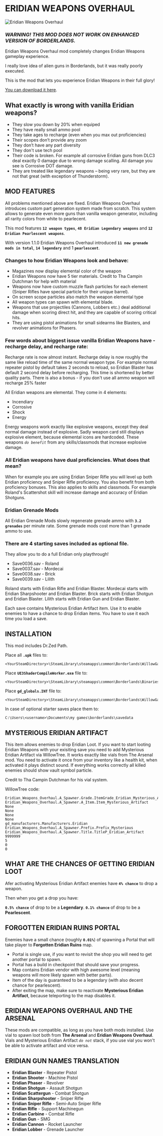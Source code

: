 # ERIDIAN WEAPONS OVERHAUL
![Eridian Weapons Overhaul](https://user-images.githubusercontent.com/26903692/220933230-54cdbd34-0a90-4d53-95d6-d2361e3445e0.png)

### ***WARNING! THIS MOD DOES NOT WORK ON ENHANCED VERSION OF BORDERLANDS.***

Eridian Weapons Overhaul mod completely changes Eridian Weapons gameplay experience. 

I really love idea of alien guns in Borderlands, but it was really poorly executed.

This is the mod that lets you experience Eridian Weapons in their full glory!

[You can download it here](https://github.com/SleeepMaster/Eridian-Weapons-Overhaul/releases/download/v1.1.3/Eridian.Weapons.Overhaul.rar).

## What exactly is wrong with vanilla Eridian weapons?

- They slow you down by 20% when equiped
- They have really small ammo pool
- They take ages to recharge (even when you max out proficiencies)
- Their scopes don’t provide any zoom
- They don’t have any part diversity
- They don't use tech pool
- Their code is broken. For example all corrosive Eridian guns from DLC3 deal exactly 0 damage due to wrong damage scalling. All damage you see is Corrosive DOT damage.
- They are treated like legendary weapons – being very rare, but they are not that great (with exception of Thunderstorm).

## MOD FEATURES

All problems mentioned above are fixed. Eridian Weapons Overhaul introduces custom part generation system made from scratch.
This system allows to generate even more guns than vanilla weapon generator, including all rarity colors from white to pearlecent.

This mod features **`12 weapon types`**, **`48 Eridian Legendary weapons`** and **`12 Eridian Pearlescent weapons`**.

With version 1.1.0 Eridian Weapons Overhaul introduced **`11 new grenade mods in total`**, **`14 legendary`** and 1 **`pearlescent`**.

### Changes to how Eridian Weapons look and behave:

- Magazines now display elemental color of the weapon
- Eridian Weapons now have 5 tier materials. Credit to Tha Campin Dutchman for help with material
- Weapons now have custom muzzle flash particles for each element (Sniper Rifles have special particle for their unique barrel).
- On screen scope particles also match the weapon elemental type
- All weapon types can spawn with elemental blade.
- Weapons that use projectiles (Cannons, Lobbers etc.) deal additional damage when scoring direct hit, and they are capable of scoring critical hits.
- They are using pistol animations for small sidearms like Blasters, and revolver animations for Phasers.

### Few words about biggest issue vanilla Eridian Weapons have - recharge delay, and recharge rate:

Recharge rate is now almost instant.
Recharge delay is now roughly the same like reload time of the same normal weapon type.
For example normal repeater pistol by default takes 2 seconds to reload, so Eridian Blaster has default 2 second delay before recharging.
This time is shortened by better quality parts.
There is also a bonus - if you don't use all ammo weapon will recharge 25% faster

All Eridian weapons are elemental. They come in 4 elements:

- Incendiary
- Corrosive
- Shock
- Energy

Energy weapons work exactly like explosive weapons, except they deal normal damage instead of explosive.
Sadly weapon card still displays explosive element, because elemental icons are hardcoded.
These weapons _`do benefit`_ from any skills/classmods that increase explosive damage.

### All Eridian weapons have dual proficiencies. What does that mean?

When for example you are using Eridian Sniper Rifle you will level up both Eridian proficiency and Sniper Rifle proficiency.
You also benefit from both proficiency bonuses.
This also applies to skills and classmods. For example Roland's Scattershot skill will increase damage and accuracy of Eridian Shotguns.

### Eridian Grenade Mods

All Eridian Grenade Mods slowly regenerate grenade ammo with **`3.2 grenades`** per minute rate.
Some grenade mods cost more than 1 grenade ammo to use.

### There are 4 starting saves included as optional file.

They allow you to do a full Eridian only playthrough!

- Save0036.sav - Roland
- Save0037.sav - Mordecai
- Save0038.sav - Brick
- Save0039.sav - Lilith

Roland starts with Eridian Rifle and Eridian Blaster.
Mordecai starts with Eridian Sharpshooter and Eridian Blaster.
Brick starts with Eridian Shotgun and Eridian Blaster.
Lilith starts with Eridian Gun and Eridian Blaster.

Each save contains Mysterious Eridian Artifact item.
Use it to enable enemies to have a chance to drop Eridian items.
You have to use it each time you load a save.

## INSTALLATION

This mod includes Dr.Zed Path.

Place all **`.upk`** files to:
```
<YourSteamDirectory>\SteamLibrary\steamapps\common\Borderlands\WillowGame\CookedPC
```
Place **`UE3ShaderCompileWorker.exe`** file to:
```
<YourSteamDirectory>\SteamLibrary\steamapps\common\Borderlands\Binaries
```
Place **`gd_globals.INT`** file to:
```
<YourSteamDirectory>\SteamLibrary\steamapps\common\Borderlands\WillowGame\Localization\INT
```
In case of optional starter saves place them to:
```
C:\Users\<username>\Documents\my games\borderlands\savedata
```
## MYSTERIOUS ERIDIAN ARTIFACT

This item allows enemies to drop Eridian Loot.
If you want to start looting Eridian Weapons with your exisiting save you need to add Mysterious Eridian Artifact via WillowTree.﻿
It works exactly like vials from The Arsenal mod.
You need to activate it once from your inventory like a health kit, when activated it plays distinct sound.
If everything works correctly all killed enemies should show vault symbol particle.

Credit to Tha Campin Dutchman for his vial system.

WillowTree code:
```
Eridian_Weapons_Overhaul.A_Spawner.Grade.ItemGrade_Eridian_Mysterious_Artifact
Eridian_Weapons_Overhaul.A_Spawner.A_Item.Item_Mysterious_Artifact
None
None
None
None
gd_manufacturers.Manufacturers.Eridian
Eridian_Weapons_Overhaul.A_Spawner.Prefix.Prefix_Mysterious
Eridian_Weapons_Overhaul.A_Spawner.Title.TitleP_Eridian_Artifact
9999999
5
0
0
```
## WHAT ARE THE CHANCES OF GETTING ERIDIAN LOOT

Afer activating Mysterious Eridian Artifact enemies have **`4% chance`** to drop a weapon.

Then when you get a drop you have:

**`0.5% chance`** of drop to be a **Legendary**.
**`0.1% chance`** of drop to be a **Pearlescent**. 

## FORGOTTEN ERIDIAN RUINS PORTAL

Enemies have a small chance (roughly **`0.01%`**) of spawning a Portal that will take player to **Forgotten Eridian Ruins** map.

- Portal is single use, if you want to revisit the shop you will need to get another portal to spawn.
- Portal has a build in checkpoint that should save your progress.
- Map contains Eridian vendor with high awesome level (meaning weapons will more likely spawn with better parts).
- Item of the day is guaranteed to be a legendary (with also decent chance for pearlescent).
- After exiting the map, make sure to reactivate **Mysterious Eridian Artifact**, because teleporting to the map disables it.

## ERIDIAN WEAPONS OVERHAUL AND THE ARSENAL

These mods are compatible, as long as you have both mods installed.
Use vial to spawn loot both from **The Arsenal** and **Eridian Weapons Overhaul**.
Vials and Mysterious Eridian Artifact _`do not`_ stack, if you use vial you won't be able to activate artifact and vice versa.

## ERIDIAN GUN NAMES TRANSLATION

- **Eridian Blaster** - Repeater Pistol
- **Eridian Shooter** - Machine Pistol
- **Eridian Phaser** - Revolver
- **Eridian Shotgun** - Assault Shotgun
- **Eridian Scattergun** - Combat Shotgun
- **Eridian Sharpshooter** - Sniper Rifle
- **Eridian Sniper Rifle** - Semi-Auto Sniper Rifle
- **Eridian Rifle** - Support Machinegun
- **Eridian Carbine** - Combat Rifle
- **Eridian Gun** - SMG
- **Eridian Cannon** - Rocket Launcher
- **Eridian Lobber** - Grenade Launcher
